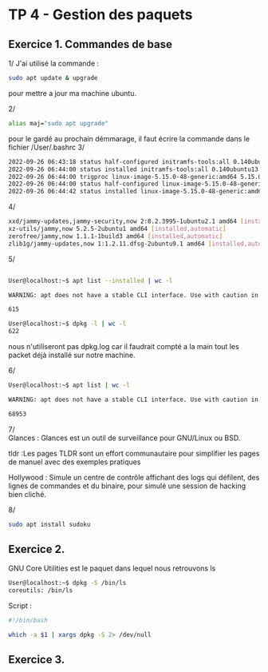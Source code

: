 # TP 4 - Gestion des paquets

## Exercice 1. Commandes de base  

1/ J'ai utilisé la commande : 
```bash 
sudo apt update & upgrade
```
pour mettre a jour ma machine ubuntu.

2/
```bash 
alias maj="sudo apt upgrade"
```
pour le gardé au prochain démmarage, il faut écrire la commande dans le fichier /User/.bashrc
3/
```bash 
2022-09-26 06:43:18 status half-configured initramfs-tools:all 0.140ubuntu13
2022-09-26 06:44:00 status installed initramfs-tools:all 0.140ubuntu13
2022-09-26 06:44:00 trigproc linux-image-5.15.0-48-generic:amd64 5.15.0-48.54 <none>
2022-09-26 06:44:00 status half-configured linux-image-5.15.0-48-generic:amd64 5.15.0-48.54
2022-09-26 06:44:42 status installed linux-image-5.15.0-48-generic:amd64 5.15.0-48.54
```

4/
```bash
xxd/jammy-updates,jammy-security,now 2:8.2.3995-1ubuntu2.1 amd64 [installed,automatic]
xz-utils/jammy,now 5.2.5-2ubuntu1 amd64 [installed,automatic]
zerofree/jammy,now 1.1.1-1build3 amd64 [installed,automatic]
zlib1g/jammy-updates,now 1:1.2.11.dfsg-2ubuntu9.1 amd64 [installed,automatic]zstd/jammy,now 1.4.8+dfsg-3build1 amd64 [installed,automatic]
```

5/
```bash

User@localhost:~$ apt list --installed | wc -l

WARNING: apt does not have a stable CLI interface. Use with caution in scripts.

615
```
```bash
User@localhost:~$ dpkg -l | wc -l
622
```
nous n'utiliseront pas dpkg.log car il faudrait compté a la main tout les packet déjà installé sur notre machine.

6/
```bash
User@localhost:~$ apt list | wc -l

WARNING: apt does not have a stable CLI interface. Use with caution in scripts.

68953
```

7/   
Glances : Glances est un outil de surveillance pour GNU/Linux ou BSD.  

tldr :Les pages TLDR sont un effort communautaire pour simplifier les pages de manuel avec des exemples pratiques  

Hollywood : Simule un centre de contrôle affichant des logs qui défilent, des lignes de commandes et du binaire, pour simulé une session de hacking bien cliché.  

8/
```bash
sudo apt install sudoku
```

## Exercice 2.
GNU Core Utilities est le paquet dans lequel nous retrouvons ls
```bash
User@localhost:~$ dpkg -S /bin/ls
coreutils: /bin/ls
```
Script : 
```bash
#!/bin/bash

which -a $1 | xargs dpkg -S 2> /dev/null
```
 ## Exercice 3.
 









